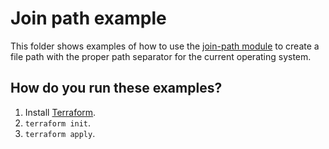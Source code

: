 # Join path example

This folder shows examples of how to use the [join-path module](https://github.com/terraform-modules-krish/terraform-aws-utilities/blob/v0.3.2/modules/join-path) to create a file path with the 
proper path separator for the current operating system. 




## How do you run these examples?

1. Install [Terraform](https://www.terraform.io/).
1. `terraform init`.
1. `terraform apply`.



